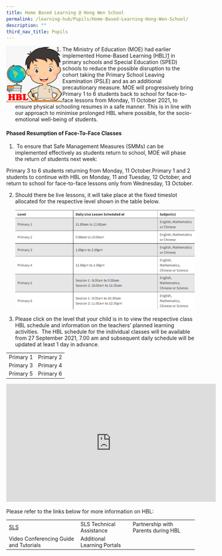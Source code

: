 ```yaml
---
title: Home Based Learning @ Hong Wen School
permalink: /learning-hub/Pupils/Home-Based-Learning-Hong-Wen-School/
description: ""
third_nav_title: Pupils
---
```

<div>

<div style="float: left">

<img src="/images/Learning%20Hub/Pupils/Home%20Based%20learning/HBL-Wen-Wen-150x150.png" />

</div><div>

1.  The Ministry of Education (MOE) had earlier implemented Home-Based Learning (HBL)[1](https://www.moe.gov.sg/news/press-releases/20211007-phased-resumption-of-face-to-face-lessons-for-primary-schools-from-11-october#footnote-1) in primary schools and Special Education (SPED) schools to reduce the possible disruption to the cohort taking the Primary School Leaving Examination (PSLE) and as an additional precautionary measure. MOE will progressively bring Primary 1 to 6 students back to school for face-to-face lessons from Monday, 11 October 2021, to ensure physical schooling resumes in a safe manner. This is in line with our approach to minimise prolonged HBL where possible, for the socio-emotional well-being of students.
	
#### **Phased Resumption of Face-To-Face Classes**
	
1.  To ensure that Safe Management Measures (SMMs) can be implemented effectively as students return to school, MOE will phase the return of students next week:

Primary 3 to 6 students returning from Monday,  11 October.Primary 1 and 2 students to continue with HBL on  Monday, 11 and Tuesday, 12 October, and  return to school for face-to-face lessons  only from Wednesday, 13 October.
	
2. Should there be live lessons, it will take place at the fixed timeslot allocated for the respective level shown in the table below.
	
	![](/images/Learning%20Hub/Pupils/Home%20Based%20learning/HBL01.png)
	

3. Please click on the level that your child is in to view the respective class HBL schedule and information on the teachers’ planned learning activities.  The HBL schedule for the individual classes will be available from 27 September 2021, 7.00 am and subsequent daily schedule will be updated at least 1 day in advance.

|           |           |
|-----------|-----------|
| Primary 1 | Primary 2 |
| Primary 3 | Primary 4 |
| Primary 5 | Primary 6 |
	
<iframe width="560" height="315" src="https://www.youtube.com/embed/B7hffsWVt18" title="YouTube video player" frameborder="0" allow="accelerometer; autoplay; clipboard-write; encrypted-media; gyroscope; picture-in-picture" allowfullscreen></iframe>
	
Please refer to the links below for more information on HBL:
	
|                                        |                             |                                     |
|----------------------------------------|-----------------------------|-------------------------------------|
|                   [SLS](/learning-hub/Pupils/Student-Learning-Space-SLS/)                 |   SLS Technical Assistance  | Partnership with Parents during HBL |
| Video Conferencing Guide and Tutorials | Additional Learning Portals |                                     |